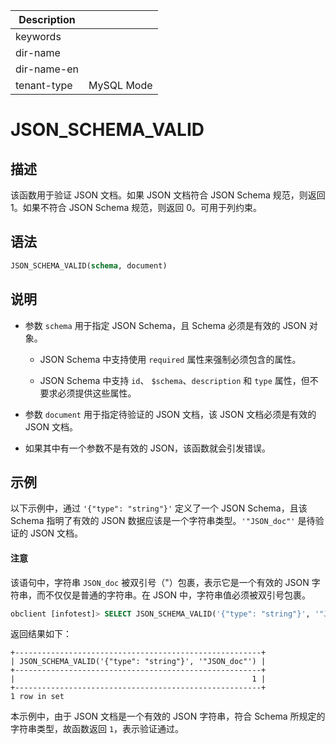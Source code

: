 | Description   |                 |
|---------------|-----------------|
| keywords      |                 |
| dir-name      |                 |
| dir-name-en   |                 |
| tenant-type   | MySQL Mode      |

# JSON_SCHEMA_VALID

## 描述

该函数用于验证 JSON 文档。如果 JSON 文档符合 JSON Schema 规范，则返回 1。如果不符合 JSON Schema 规范，则返回 0。可用于列约束。

## 语法

```sql
JSON_SCHEMA_VALID(schema, document)
```

## 说明

* 参数 `schema` 用于指定 JSON Schema，且 Schema 必须是有效的 JSON 对象。

  * JSON Schema 中支持使用 `required` 属性来强制必须包含的属性。

  * JSON Schema 中支持 `id`、 `$schema`、`description` 和 `type` 属性，但不要求必须提供这些属性。

* 参数 `document` 用于指定待验证的 JSON 文档，该 JSON 文档必须是有效的 JSON 文档。

* 如果其中有一个参数不是有效的 JSON，该函数就会引发错误。

## 示例

以下示例中，通过 `'{"type": "string"}'` 定义了一个 JSON Schema，且该 Schema 指明了有效的 JSON 数据应该是一个字符串类型。`'"JSON_doc"'` 是待验证的 JSON 文档。

<main id="notice" type='notice'>
<h4>注意</h4>
<p>该语句中，字符串 <code>JSON_doc</code> 被双引号（"）包裹，表示它是一个有效的 JSON 字符串，而不仅仅是普通的字符串。在 JSON 中，字符串值必须被双引号包裹。</p>
</main>

```sql
obclient [infotest]> SELECT JSON_SCHEMA_VALID('{"type": "string"}', '"JSON_doc"');
```

返回结果如下：

```shell
+-------------------------------------------------------+
| JSON_SCHEMA_VALID('{"type": "string"}', '"JSON_doc"') |
+-------------------------------------------------------+
|                                                     1 |
+-------------------------------------------------------+
1 row in set
```

本示例中，由于 JSON 文档是一个有效的 JSON 字符串，符合 Schema 所规定的字符串类型，故函数返回 `1`，表示验证通过。


